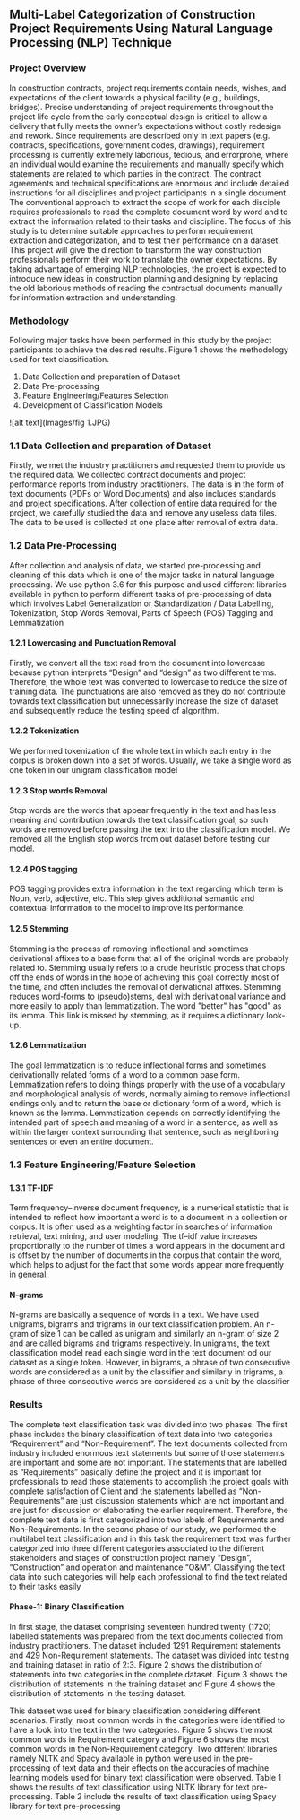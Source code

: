 <h2>Multi-Label Categorization of Construction Project Requirements Using Natural Language Processing (NLP) Technique </h2>

<h3> Project Overview </h3>
In construction contracts, project requirements contain needs, wishes, and expectations of the client towards a physical facility (e.g., buildings, bridges). Precise understanding of project requirements throughout the project life cycle from the early conceptual design is critical to allow a delivery that fully meets the owner’s expectations without costly redesign and rework. Since requirements are described only in text papers (e.g. contracts, specifications, government codes, drawings), requirement processing is currently extremely laborious, tedious, and errorprone, where an individual would examine the requirements and manually specify which statements are related to which parties in the contract. The contract agreements and technical specifications are enormous and include detailed instructions for all disciplines and project participants in a single document. The conventional approach to extract the scope of work for each disciple requires professionals to read the complete document word by word and to extract the information related to their tasks and discipline. The focus of this study is to determine suitable approaches to perform requirement extraction and categorization, and to test their performance on a dataset. This project will give the direction to transform the way construction professionals perform their work to translate the owner expectations. By taking advantage of emerging NLP technologies, the project is expected to introduce new ideas in construction planning and designing by replacing the old laborious methods of reading the contractual documents manually for information extraction and understanding.


<h3> Methodology </h3>
Following major tasks have been performed in this study by the project participants to achieve the desired results. Figure 1 shows the methodology used for text classification.
<ol>
  <li> Data Collection and preparation of Dataset </li>
  <li> Data Pre-processing </li>
  <li> Feature Engineering/Features Selection </li>
  <li> Development of Classification Models  </li>
</ol>

![alt text](Images/fig 1.JPG)


<h3> 1.1 Data Collection and preparation of Dataset </h3>
Firstly, we met the industry practitioners and requested them to provide us the required data. We collected contract documents and project performance reports from industry practitioners. The data is in the form of text documents (PDFs or Word Documents) and also includes standards and project specifications. After collection of entire data required for the project, we carefully studied the data and remove any useless data files. The data to be used is collected at one place after removal of extra data.

<h3> 1.2 Data Pre-Processing </h3> 
After collection and analysis of data, we started pre-processing and cleaning of this data which is one of the major tasks in natural language processing. We use python 3.6 for this purpose and used different libraries available in python to perform different tasks of pre-processing of data which involves Label Generalization or Standardization / Data Labelling, Tokenization, Stop Words Removal, Parts of Speech (POS) Tagging and Lemmatization


<h4> 1.2.1 Lowercasing and Punctuation Removal </h4>
Firstly, we convert all the text read from the document into lowercase because python interprets “Design” and “design” as two different terms. Therefore, the whole text was converted to lowercase to reduce the size of training data. The punctuations are also removed as they do not contribute towards text classification but unnecessarily increase the size of dataset and subsequently reduce the testing speed of algorithm. 

<h4> 1.2.2 Tokenization  </h4>
We performed tokenization of the whole text in which each entry in the corpus is broken down into a set of words. Usually, we take a single word as one token in our unigram classification model

<h4> 1.2.3 Stop words Removal </h4>
Stop words are the words that appear frequently in the text and has less meaning and contribution towards the text classification goal, so such words are removed before passing the text into the classification model. We removed all the English stop words from out dataset before testing our model.

<h4> 1.2.4 POS tagging  </h4>
POS tagging provides extra information in the text regarding which term is Noun, verb, adjective, etc. This step gives additional semantic and contextual information to the model to improve its performance.

<h4> 1.2.5 Stemming </h4> 
Stemming is the process of removing inflectional and sometimes derivational affixes to a base form that all of the original words are probably related to. Stemming usually refers to a crude heuristic process that chops off the ends of words in the hope of achieving this goal correctly most of the time, and often includes the removal of derivational affixes. Stemming reduces word-forms to (pseudo)stems, deal with derivational variance and more easily to apply than lemmatization. The word "better" has "good" as its lemma. This link is missed by stemming, as it requires a dictionary look-up.

<h4> 1.2.6 Lemmatization </h4>
The goal lemmatization is to reduce inflectional forms and sometimes derivationally related forms of a word to a common base form. Lemmatization refers to doing things properly with the use of a vocabulary and morphological analysis of words, normally aiming to remove inflectional endings only and to return the base or dictionary form of a word, which is known as the lemma. Lemmatization depends on correctly identifying the intended part of speech and meaning of a word in a sentence, as well as within the larger context surrounding that sentence, such as neighboring sentences or even an entire document.

<h3> 1.3 Feature Engineering/Feature Selection <h3>

<h4> 1.3.1 TF-IDF   </h4> 
Term frequency–inverse document frequency, is a numerical statistic that is intended to reflect how important a word is to a document in a collection or corpus. It is often used as a weighting factor in searches of information retrieval, text mining, and user modeling. The tf–idf value increases proportionally to the number of times a word appears in the document and is offset by the number of documents in the corpus that contain the word, which helps to adjust for the fact that some words appear more frequently in general. 

<h4> N-grams </h4>
N-grams are basically a sequence of words in a text. We have used unigrams, bigrams and trigrams in our text classification problem. An n-gram of size 1 can be called as unigram and similarly an n-gram of size 2 and are called bigrams and trigrams respectively. In unigrams, the text classification model read each single word in the text document od our dataset as a single token. However, in bigrams, a phrase of two consecutive words are considered as a unit by the classifier and similarly in trigrams, a phrase of three consecutive words are considered as a unit by the classifier

<h3> Results </h3>

The complete text classification task was divided into two phases. The first phase includes the binary classification of text data into two categories “Requirement” and “Non-Requirement”. The text documents collected from industry included enormous text statements but some of those statements are important and some are not important. The statements that are labelled as “Requirements” basically define the project and it is important for professionals to read those statements to accomplish the project goals with complete satisfaction of Client and the statements labelled as “Non-Requirements” are just discussion statements which are not important and are just for discussion or elaborating the earlier requirement. Therefore, the complete text data is first categorized into two labels of Requirements and Non-Requirements. In the second phase of our study, we performed the multilabel text classification and in this task the requirement text was further categorized into three different categories associated to the different stakeholders and stages of construction project namely “Design”, “Construction” and operation and maintenance “O&M”. Classifying the text data into such categories will help each professional to
find the text related to their tasks easily

<h4> Phase-1: Binary Classification </h4>

In first stage, the dataset comprising seventeen hundred twenty (1720) labelled statements was prepared from the text documents collected from industry practitioners. The dataset included 1291 Requirement statements and 429 Non-Requirement statements. The dataset was divided into testing and training dataset in ratio of 2:3. Figure 2 shows the distribution of statements into two categories in the complete dataset. Figure 3 shows the distribution of statements in the training dataset and Figure 4 shows the distribution of statements in the testing dataset.

This dataset was used for binary classification considering different scenarios. Firstly, most common words in the categories were identified to have a look into the text in the two categories. Figure 5 shows the most common words in Requirement category and Figure 6 shows the most common words in the Non-Requirement category. Two different libraries namely NLTK and Spacy available in python were used in the pre-processing of text data and their effects on the accuracies of machine learning models used for binary text classification were observed. Table 1 shows the results of text classification using NLTK library for text pre-processing. Table 2 include the results of text classification using Spacy library for text pre-processing

